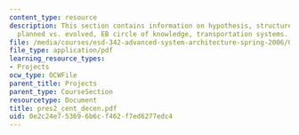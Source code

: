 ```yaml
---
content_type: resource
description: This section contains information on hypothesis, structured vs. unstructured,
  planned vs. evolved, EB circle of knowledge, transportation systems.
file: /media/courses/esd-342-advanced-system-architecture-spring-2006/0e2c24e753696b6cf462f7ed6277edc4_pres2_cent_decen.pdf
file_type: application/pdf
learning_resource_types:
- Projects
ocw_type: OCWFile
parent_title: Projects
parent_type: CourseSection
resourcetype: Document
title: pres2_cent_decen.pdf
uid: 0e2c24e7-5369-6b6c-f462-f7ed6277edc4
---
```

